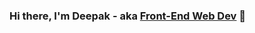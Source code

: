### Hi there, I'm Deepak - aka [Front-End Web Dev][website] 👋

[website]: https://deepak-jha.netlify.app/
